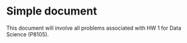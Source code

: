 Simple document
================

This document will involve all problems associated with HW 1 for Data
Science (P8105).
